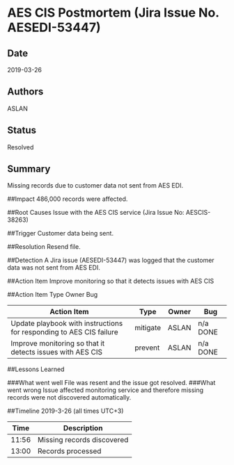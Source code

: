 # AES CIS Postmortem (Jira Issue No. AESEDI-53447)
## Date
2019-03-26

## Authors
ASLAN
## Status
Resolved

## Summary
Missing records due to customer data not sent from AES EDI.

##Impact
486,000 records were affected.

##Root Causes
Issue with the AES CIS service (Jira Issue No: AESCIS-38263)

##Trigger
Customer data being sent.

##Resolution
Resend file.

##Detection
A Jira issue (AESEDI-53447) was logged that the customer data was not sent from AES EDI.

##Action Item
Improve monitoring so that it detects issues with AES CIS

##Action Item	Type	Owner	Bug

| Action Item	| Type	| Owner	| Bug |
| --- | --- | --- | --- |
| Update playbook with instructions for responding to AES CIS failure | mitigate | ASLAN |	n/a DONE |
|Improve monitoring so that it detects issues with AES CIS | prevent | ASLAN |	n/a DONE |

##Lessons Learned

###What went well
File was resent and the issue got resolved.
###What went wrong
Issue affected monitoring service and therefore missing records were not discovered automatically.

##Timeline
2019-3-26 (all times UTC+3)

|Time	| Description|
| --- | --- |
|11:56|	Missing records discovered|
|13:00|	Records processed|
